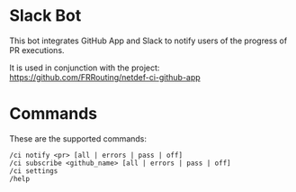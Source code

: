 # Slack Bot

This bot integrates GitHub App and Slack to notify users of the progress of PR executions.

It is used in conjunction with the project: https://github.com/FRRouting/netdef-ci-github-app

# Commands

These are the supported commands:
```
/ci notify <pr> [all | errors | pass | off]
/ci subscribe <github_name> [all | errors | pass | off]
/ci settings
/help
```
